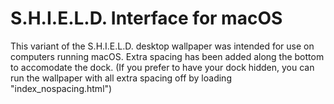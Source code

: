 # S.H.I.E.L.D. Interface for macOS

This variant of the S.H.I.E.L.D. desktop wallpaper was intended for use on computers running macOS. Extra spacing has been added along the bottom to accomodate the dock. (If you prefer to have your dock hidden, you can run the wallpaper with all extra spacing off by loading "index_nospacing.html")

